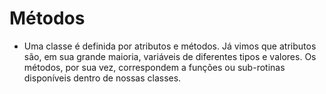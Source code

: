 # Métodos
 - Uma classe é definida por atributos e métodos. Já vimos que atributos são, em sua grande maioria, variáveis de diferentes tipos e valores. Os métodos, por sua vez, correspondem a 
funções ou sub-rotinas disponíveis dentro de nossas classes.

